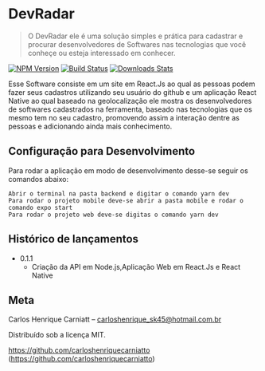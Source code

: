# DevRadar
> O DevRadar ele é uma solução simples e prática para cadastrar e procurar desenvolvedores de Softwares nas tecnologias que você conheçe ou esteja interessado em conhecer.

[![NPM Version][npm-image]][npm-url]
[![Build Status][travis-image]][travis-url]
[![Downloads Stats][npm-downloads]][npm-url]

Esse Software consiste em um site em React.Js ao qual as pessoas podem fazer seus cadastros utilizando seu usuário do github e um aplicação React Native ao qual baseado na geolocalização ele mostra os desenvolvedores de softwares cadastrados na ferramenta, baseado nas tecnologias que os mesmo tem no seu cadastro, promovendo assim a interação dentre as pessoas e adicionando ainda mais conhecimento.

## Configuração para Desenvolvimento

Para rodar a aplicação em modo de desenvolvimento desse-se seguir os comandos abaixo:

```
Abrir o terminal na pasta backend e digitar o comando yarn dev
Para rodar o projeto mobile deve-se abrir a pasta mobile e rodar o comando expo start
Para rodar o projeto web deve-se digitas o comando yarn dev
```

## Histórico de lançamentos

* 0.1.1
    * Criação da API em Node.js,Aplicação Web em React.Js e React Native

## Meta

Carlos Henrique Carniatt – carloshenrique_sk45@hotmail.com.br

Distribuído sob a licença MIT.

https://github.com/carloshenriquecarniatto (https://github.com/carloshenriquecarniatto)

[npm-image]: https://img.shields.io/npm/v/datadog-metrics.svg?style=flat-square
[npm-url]: https://npmjs.org/package/datadog-metrics
[npm-downloads]: https://img.shields.io/npm/dm/datadog-metrics.svg?style=flat-square
[travis-image]: https://img.shields.io/travis/dbader/node-datadog-metrics/master.svg?style=flat-square
[travis-url]: https://travis-ci.org/dbader/node-datadog-metrics
[wiki]: https://github.com/seunome/seuprojeto/wiki
